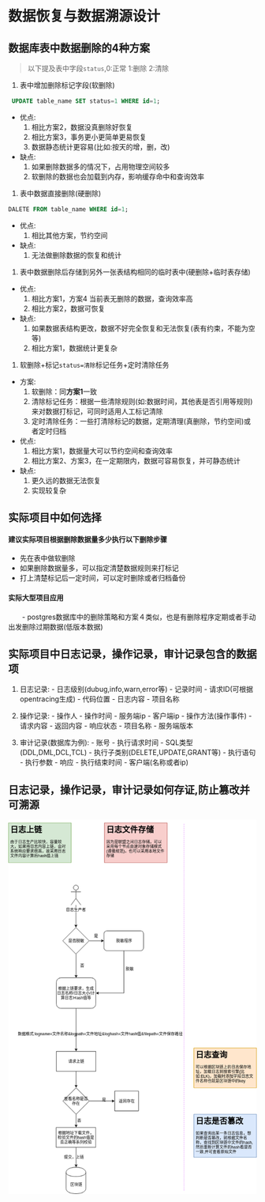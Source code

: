 # 数据恢复与数据溯源设计

## 数据库表中数据删除的4种方案

> 以下提及表中字段`status`,0:正常 1:删除 2:清除

1. 表中增加删除标记字段(软删除)
  ```sql
   UPDATE table_name SET status=1 WHERE id=1;
  ```
  - 优点:
    1. 相比方案2，数据没真删除好恢复
    2. 相比方案3，事务更小更简单更易恢复
    3. 数据静态统计更容易(比如:按天的增，删，改)
  - 缺点:
    1. 如果删除数据多的情况下，占用物理空间较多
    2. 软删除的数据也会加载到内存，影响缓存命中和查询效率

1. 表中数据直接删除(硬删除)
  ```sql
  DALETE FROM table_name WHERE id=1;
  ```
  - 优点:
    1. 相比其他方案，节约空间
  - 缺点:
    1. 无法做删除数据的恢复和统计

1. 表中数据删除后存储到另外一张表结构相同的临时表中(硬删除+临时表存储)

  - 优点:
    1. 相比方案1，方案4 当前表无删除的数据，查询效率高
    2. 相比方案2，数据可恢复
  - 缺点:
    1. 如果数据表结构更改，数据不好完全恢复和无法恢复(表有约束，不能为空等)
    2. 相比方案1，数据统计更复杂

1. 软删除+标记`status=清除`标记任务+定时清除任务
  - 方案:
    1. 软删除：同**方案1**一致
    2. 清除标记任务：根据一些清除规则(如:数据时间，其他表是否引用等规则)来对数据打标记，可同时适用人工标记清除
    3. 定时清除任务：一些打清除标记的数据，定期清理(真删除，节约空间)或者定时归档
  - 优点:
    1. 相比方案1，数据量大可以节约空间和查询效率
    2. 相比方案2、方案3，在一定期限内，数据可容易恢复，并可静态统计
  - 缺点:
    1. 更久远的数据无法恢复
    2. 实现较复杂

## 实际项目中如何选择

#### 建议实际项目根据**删除数据量多少**执行以下删除步骤

  - 先在表中做软删除
  - 如果删除数据量多，可以指定清楚数据规则来打标记
  - 打上清楚标记后一定时间，可以定时删除或者归档备份

#### 实际大型项目应用
　　- postgres数据库中的删除策略和方案４类似，也是有删除程序定期或者手动出发删除过期数据(低版本数据)

## 实际项目中日志记录，操作记录，审计记录包含的数据项

  1. 日志记录:
    - 日志级别(dubug,info,warn,error等)
    - 记录时间
    - 请求ID(可根据opentracing生成)
    - 代码位置
    - 日志内容
    - 项目名称

  2. 操作记录:
    - 操作人
    - 操作时间
    - 服务端ip
    - 客户端ip
    - 操作方法(操作事件)
    - 请求内容
    - 返回内容
    - 响应状态
    - 项目名称
    - 服务端版本
  3. 审计记录(数据库为例):
    - 账号
    - 执行请求时间
    - SQL类型(DDL,DML,DCL,TCL)
    - 执行子类别(DELETE,UPDATE,GRANT等)
    - 执行语句
    - 执行参数
    - 响应
    - 执行结束时间
    - 客户端(名称或者ip)

## 日志记录，操作记录，审计记录如何存证,防止篡改并可溯源

![日志上链](日志上链.png)
